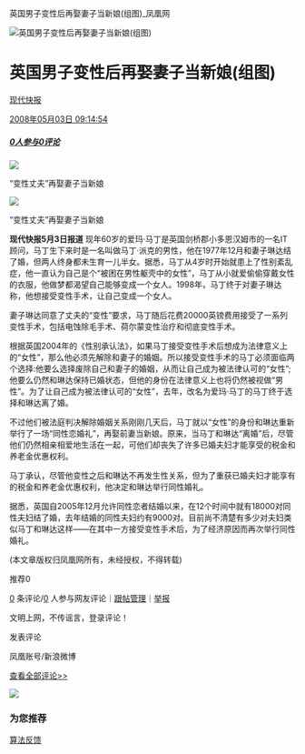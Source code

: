 英国男子变性后再娶妻子当新娘(组图)\_凤凰网

![英国男子变性后再娶妻子当新娘(组图)](//x0.ifengimg.com/ucms/2019_38/AC5B8A2AE18AB61C7067AFFDBBCD12D16295DDA2_w121_h75.jpg)

# 英国男子变性后再娶妻子当新娘(组图)

[现代快报](javascript:;)

[2008年05月03日 09:14:54](javascript:;)

##### [0人参与](//gentie.ifeng.com/c/comment/7fYYTcr8AK1)[0评论](//gentie.ifeng.com/c/comment/7fYYTcr8AK1)

![](http://img.ifeng.com/hres/200805/03/09/7364a9f4c0a14841b87fa9f830e56183.jpg)

“变性丈夫”再娶妻子当新娘

![](http://img.ifeng.com/hres/200805/03/09/dd521551fae6ae173a31780e41220d26.jpg)

“变性丈夫”再娶妻子当新娘

**现代快报5月3日报道** 现年60岁的爱玛·马丁是英国剑桥郡小多恩汉姆市的一名IT顾问，马丁生下来时是一名叫做马丁·派克的男性，他在1977年12月和妻子琳达结了婚，但两人终身都未生育一儿半女。据悉，马丁从4岁时开始就患上了性别紊乱症，他一直认为自己是个“被困在男性躯壳中的女性”，马丁从小就爱偷偷穿戴女性的衣服，他做梦都渴望自己能够变成一个女人。1998年，马丁终于对妻子琳达称，他想接受变性手术，让自己变成一个女人。

妻子琳达同意了丈夫的“变性”要求，马丁随后花费20000英镑费用接受了一系列变性手术，包括电蚀除毛手术、荷尔蒙变性治疗和彻底变性手术。

根据英国2004年的《性别承认法》，如果马丁接受变性手术后想成为法律意义上的“女性”，那么他必须先解除和妻子的婚姻。所以接受变性手术的马丁必须面临两个选择:他要么选择废除自己和妻子的婚姻，从而让自己成为被法律认可的“女性”;他要么仍然和琳达保持已婚状态，但他的身份在法律意义上也将仍然被视做“男性”。为了让自己成为被法律认可的“女性”，去年，改名为爱玛·马丁的马丁终于选择和琳达离了婚。

不过他们被法庭判决解除婚姻关系刚刚几天后，马丁就以“女性”的身份和琳达重新举行了一场“同性恋婚礼”，再娶前妻当新娘。原来，当马丁和琳达“离婚”后，尽管他们仍然相亲相爱地生活在一起，可他们却丧失了许多已婚夫妇才能享受的税金和养老金优惠权利。

马丁承认，尽管他变性之后和琳达不再发生性关系，但为了重获已婚夫妇才能享有的税金和养老金优惠权利，他决定和琳达举行同性婚礼。

据悉，英国自2005年12月允许同性恋者结婚以来，在12个时间中就有18000对同性夫妇结了婚，去年结婚的同性夫妇约有9000对。目前尚不清楚有多少对夫妇类似马丁和琳达这样——在其中一方接受变性手术后，为了经济原因而再次举行同性婚礼。

(本文章版权归凤凰网所有，未经授权，不得转载)

推荐0

[0](//gentie.ifeng.com/view.html?docUrl=http://news.ifeng.com/society/4/detail_2008_05/03/894020_0.shtml&docName=%E8%8B%B1%E5%9B%BD%E7%94%B7%E5%AD%90%E5%8F%98%E6%80%A7%E5%90%8E%E5%86%8D%E5%A8%B6%E5%A6%BB%E5%AD%90%E5%BD%93%E6%96%B0%E5%A8%98\(%E7%BB%84%E5%9B%BE\)&skey=451e45&pcUrl=https://news.ifeng.com/c/7fYYTcr8AK1&speUrl=undefined&) 条评论/[0](//gentie.ifeng.com/view.html?docUrl=http://news.ifeng.com/society/4/detail_2008_05/03/894020_0.shtml&docName=%E8%8B%B1%E5%9B%BD%E7%94%B7%E5%AD%90%E5%8F%98%E6%80%A7%E5%90%8E%E5%86%8D%E5%A8%B6%E5%A6%BB%E5%AD%90%E5%BD%93%E6%96%B0%E5%A8%98\(%E7%BB%84%E5%9B%BE\)&skey=451e45&pcUrl=https://news.ifeng.com/c/7fYYTcr8AK1&speUrl=undefined&) 人参与网友评论｜[跟帖管理](//gentie.ifeng.com/commentManage)｜[举报](//gentie.ifeng.com/superviseReport)

文明上网，不传谣言，登录评论！

发表评论

凤凰账号/新浪微博

[查看全部评论>>](//gentie.ifeng.com/view.html?docUrl=http://news.ifeng.com/society/4/detail_2008_05/03/894020_0.shtml&docName=%E8%8B%B1%E5%9B%BD%E7%94%B7%E5%AD%90%E5%8F%98%E6%80%A7%E5%90%8E%E5%86%8D%E5%A8%B6%E5%A6%BB%E5%AD%90%E5%BD%93%E6%96%B0%E5%A8%98\(%E7%BB%84%E5%9B%BE\)&skey=451e45&pcUrl=https://news.ifeng.com/c/7fYYTcr8AK1&speUrl=undefined&)

![](http://x0.ifengimg.com/feprod/c/2023_6_5/18_8_26/ad-logo.png)

### 为您推荐

[算法反馈](https://client.ifeng.com/report/artical?docid=7fYYTcr8AK1)